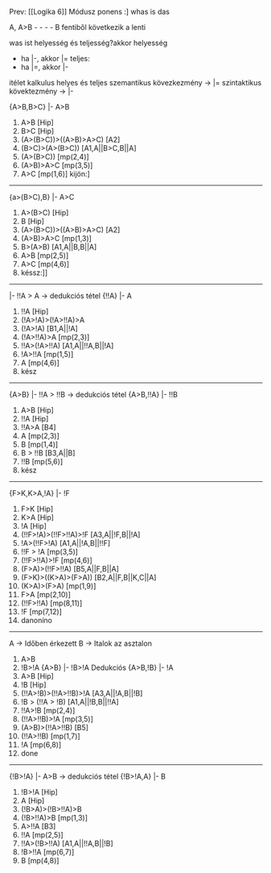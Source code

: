 Prev: [[Logika 6]]
Módusz ponens
:]
whas is das

A, A>B
\- \- \- \-
B
fentiből következik a lenti

was ist helyesség és teljesség?akkor 
helyesség 
- ha |-, akkor |=
teljes:
- ha |=, akkor |-

itélet kalkulus helyes és teljes
szemantikus kövezkezmény -> |=
szintaktikus kövektezmény -> |-

{A>B,B>C} |- A>B
1. A>B \[Hip]
2. B>C \[Hip]
3. (A>(B>C))>((A>B)>A>C) \[A2]
4. (B>C)>(A>(B>C)) \[A1,A||B>C,B||A]
5. (A>(B>C)) \[mp(2,4)]
6. (A>B)>A>C \[mp(3,5)]
7. A>C \[mp(1,6)]
kijön:]
---

{a>(B>C),B} |- A>C
1. A>(B>C) \[Hip]
2. B \[Hip]
3. (A>(B>C))>((A>B)>A>C) \[A2]
4. (A>B)>A>C \[mp(1,3)]
5. B>(A>B) \[A1,A||B,B||A]
6. A>B \[mp(2,5)]
7. A>C \[mp(4,6)]
8. késsz:]]

---
|- !!A > A
-> dedukciós tétel
{!!A} |- A
1. !!A \[Hip]
2. (!A>!A)>(!A>!!A)>A
3. (!A>!A) \[B1,A||!A]
4. (!A>!!A)>A \[mp(2,3)]
5. !!A>(!A>!!A) \[A1,A||!!A,B||!A]
6. !A>!!A \[mp(1,5)]
7. A \[mp(4,6)]
8. kész

---

{A>B} |- !!A > !!B
-> dedukciós tétel
{A>B,!!A} |- !!B
1.  A>B \[Hip]
2. !!A \[Hip]
3. !!A>A \[B4]
4. A \[mp(2,3)]
5. B \[mp(1,4)]
6. B > !!B \[B3,A||B]
7. !!B \[mp(5,6)]
8. kész

---

{F>K,K>A,!A} |- !F
1. F>K \[Hip]
2. K>A \[Hip]
3. !A \[Hip]
4. (!!F>!A)>(!!F>!!A)>!F \[A3,A||!F,B||!A]
5. !A>(!!F>!A)  \[A1,A||!A,B||!!F]
6. !!F > !A \[mp(3,5)]
7. (!!F>!!A)>!F \[mp(4,6)]
8. (F>A)>(!!F>!!A) \[B5,A||F,B||A]
9. (F>K)>((K>A)>(F>A)) \[B2,A||F,B||K,C||A]
10. (K>A)>(F>A) \[mp(1,9)]
11.  F>A \[mp(2,10)]
12. (!!F>!!A) \[mp(8,11)]
13. !F \[mp(7,12)]
14. danoníno
---

A -> Időben érkezett
B -> Italok az asztalon

1. A>B
2. !B>!A
{A>B} |- !B>!A
Dedukciós
{A>B,!B} |- !A
1. A>B \[Hip]
2. !B \[Hip]
3. (!!A>!B)>(!!A>!!B)>!A \[A3,A||!A,B||!B]
4. !B > (!!A > !B) \[A1,A||!B,B||!!A]
5. !!A>!B \[mp(2,4)]
6. (!!A>!!B)>!A \[mp(3,5)]
7. (A>B)>(!!A>!!B) \[B5]
8. (!!A>!!B) \[mp(1,7)]
9. !A \[mp(6,8)]
10. done
---


{!B>!A} |- A>B
-> dedukciós tétel
{!B>!A,A} |- B
1. !B>!A \[Hip]
2. A \[Hip]
3. (!B>A)>(!B>!!A)>B
4. (!B>!!A)>B \[mp(1,3)]
5. A>!!A \[B3]
6. !!A \[mp(2,5)]
7. !!A>(!B>!!A) \[A1,A||!!A,B||!B]
8. !B>!!A \[mp(6,7)]
9. B \[mp(4,8)]







